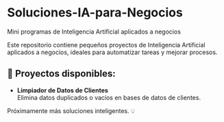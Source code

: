 # Soluciones-IA-para-Negocios
Mini programas de Inteligencia Artificial aplicados a negocios

Este repositorio contiene pequeños proyectos de Inteligencia Artificial aplicados a negocios, ideales para automatizar tareas y mejorar procesos.

## 📂 Proyectos disponibles:

- **Limpiador de Datos de Clientes**  
  Elimina datos duplicados o vacíos en bases de datos de clientes.

Próximamente más soluciones inteligentes. 💡
